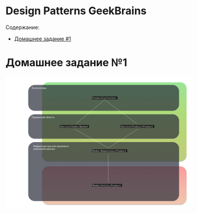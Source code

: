 # Design Patterns GeekBrains

Содержание:
- [Домашнее задание #1](#домашнее-задание-№1)

# Домашнее задание №1

![alt text](./images/hw1.jpg)